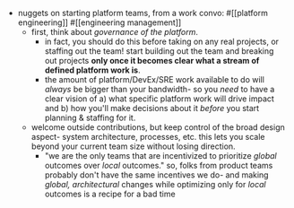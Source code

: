 - nuggets on starting platform teams, from a work convo: #[[platform engineering]] #[[engineering management]]
	- first, think about *governance of the platform*.
		- in fact, you should do this before taking on any real projects, or staffing out the team! start building out the team and breaking out projects **only once it becomes clear what a stream of defined platform work is**.
		- the amount of platform/DevEx/SRE work available to do will _always_ be bigger than your bandwidth- so you _need_ to have a clear vision of a) what specific platform work will drive impact and b) how you'll make decisions about it *before* you start planning & staffing for it.
	- welcome outside contributions, but keep control of the broad design aspect- system architecture, processes, etc. this lets you scale beyond your current team size without losing direction.
		- "we are the only teams that are incentivized to prioritize _global_ outcomes over _local_ outcomes." so, folks from product teams probably don't have the same incentives we do- and making _global, architectural_ changes while optimizing only for _local_ outcomes is a recipe for a bad time